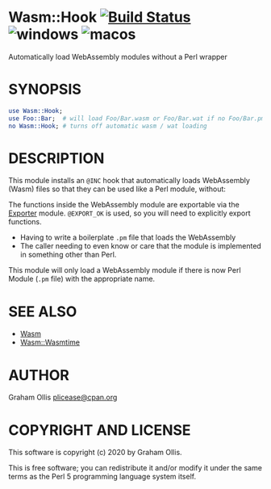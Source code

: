 # Wasm::Hook [![Build Status](https://travis-ci.org/perlwasm/Wasm-Hook.svg)](http://travis-ci.org/perlwasm/Wasm-Hook) ![windows](https://github.com/perlwasm/Wasm-Hook/workflows/windows/badge.svg) ![macos](https://github.com/perlwasm/Wasm-Hook/workflows/macos/badge.svg)

Automatically load WebAssembly modules without a Perl wrapper

# SYNOPSIS

```perl
use Wasm::Hook;
use Foo::Bar;  # will load Foo/Bar.wasm or Foo/Bar.wat if no Foo/Bar.pm is found
no Wasm::Hook; # turns off automatic wasm / wat loading
```

# DESCRIPTION

This module installs an `@INC` hook that automatically loads WebAssembly (Wasm)
files so that they can be used like a Perl module, without:

The functions inside the WebAssembly module are exportable via the [Exporter](https://metacpan.org/pod/Exporter)
module.  `@EXPORT_OK` is used, so you will need to explicitly export functions.

- Having to write a boilerplate `.pm` file that loads the WebAssembly
- The caller needing to even know or care that the module is implemented in something other than Perl.

This module will only load a WebAssembly module if there is now Perl Module (`.pm` file) with the appropriate name.

# SEE ALSO

- [Wasm](https://metacpan.org/pod/Wasm)
- [Wasm::Wasmtime](https://metacpan.org/pod/Wasm::Wasmtime)

# AUTHOR

Graham Ollis <plicease@cpan.org>

# COPYRIGHT AND LICENSE

This software is copyright (c) 2020 by Graham Ollis.

This is free software; you can redistribute it and/or modify it under
the same terms as the Perl 5 programming language system itself.
